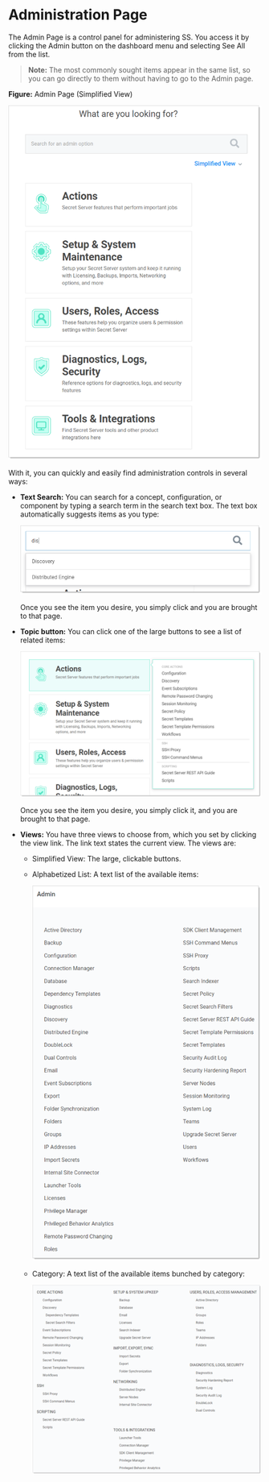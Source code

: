 [title]: # (Administration Page)
[tags]: # (Administration Page)
[priority]: # (1000)

# Administration Page

The Admin Page is a control panel for administering SS. You access it by clicking the Admin button on the dashboard menu and selecting See All from the list.

> **Note:** The most commonly sought items appear in the same list, so you can go directly to them without having to go to the Admin page.

**Figure:** Admin Page (Simplified View)

![image-20191114142009435](images/image-20191114142009435.png)

With it, you can quickly and easily find administration controls in several ways:

- **Text Search:** You can search for a concept, configuration, or component by typing a search term in the search text box. The text box automatically suggests items as you type:

  ![image-20191115093820499](images/image-20191115093820499.png)

  Once you see the item you desire, you simply click and you are brought to that page.

- **Topic button:** You can click one of the large buttons to see a list of related items:

  ![image-20191115094054886](images/image-20191115094054886.png)

  Once you see the item you desire, you simply click it, and you are brought to that page.

- **Views:** You have three views to choose from, which you set by clicking the view link. The link text states the current view. The views are:

  - Simplified View: The large, clickable buttons.

  - Alphabetized List: A text list of the available items:

    ![image-20191115095040341](images/image-20191115095040341.png)

  - Category: A text list of the available items bunched by category:

    ![image-20191115095241630](images/image-20191115095241630.png)
